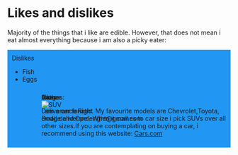 <!DOCTYPE html>
<html lang="en">

<head>
  <title>Github pages</title>
  <style>
    .item1 {
      grid-area: header;
    }

    .item2 {
      grid-area: menu;
    }

    .item3 {
      grid-area: main;
    }

    .item4 {
      grid-area: right;
    }

    .item5 {
      grid-area: footer;
    }

    .grid-container {
      display: grid;
      grid-template-areas:
        'header header header header header header'
        'menu main main main right right'
        'menu footer footer footer footer footer';
      grid-gap: 10px;
      background-color: #2196F3;
      padding: 10px;
    }

    .grid-container>div {
      background-color: rgba(255, 255, 255, 0.8);
      text-align: center;
      padding: 20px 0;
      font-size: 30px;
    }
  </style>
</head>

<body>

  <h1>Likes and dislikes</h1>

  <p>Majority of the things that i like are edible. However, that does not mean i eat almost everything because i am
    also a picky eater:</p>

  <div class="grid-container">
    <div class="item1">Likes</div>
    <div class="item2">Dislikes
      <ul>
        <li>Fish</li>
        <li>Eggs</li>
    </div>
    <div class="item3">Cars<br>
      <p> I am a car fanatic. My favourite models are Chevrolet,Toyota, Dodge and Opel. When it comes to car size i pick
        SUVs over all other sizes.If you are contemplating on buying a car, i recommend using this website:
        <a href="https://www.cars.com/">Cars.com </a>
      </p>
    </div>
    <div class="item4">Images:<br>
      <img src="https://www.chevrolet.com/content/dam/chevrolet/na/us/english/index/vehicle-groups/suv/01-images/2021-suvs-blazer.jpg"
      alt="SUV">
    </div>
    <div class="item5">Author
      <p>Deliverance Right<br>
        email:deliveranceright@gmail.com</p>
    </div>
  </div>

</body>

</html>
